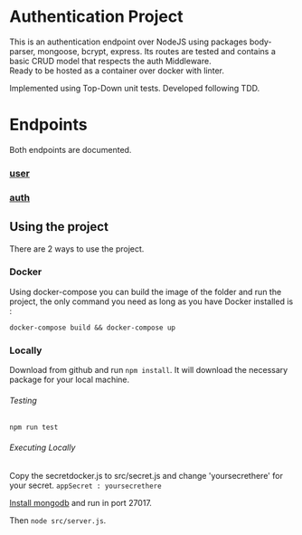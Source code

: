 # Authentication Project
This is an authentication endpoint over NodeJS using packages body-parser, mongoose, bcrypt, express.
Its routes are tested and contains a basic CRUD model that respects the auth Middleware.  
Ready to be hosted as a container over docker with linter. 

Implemented using Top-Down unit tests.
Developed following TDD.

##

# Endpoints 

Both endpoints are documented.

### [user](https://github.com/MuraraAllan/Javascript-Backend-Demo/blob/master/documentation/user.md)

### [auth](https://github.com/MuraraAllan/Javascript-Backend-Demo/blob/master/documentation/auth.md)
##
## Using the project

There are 2 ways to use the project.

### Docker

Using docker-compose you can build the image of the folder and run the project, the only command you need as long as you have Docker installed is : 

```
docker-compose build && docker-compose up
```

### Locally

Download from github and run ```npm install```.
It will download the necessary package for your local machine.

###### Testing
```
npm run test
```
###### Executing Locally 

Copy the secretdocker.js to src/secret.js and change 'yoursecrethere' for your secret.   ```appSecret : yoursecrethere```

[Install mongodb](https://docs.mongodb.com/manual/installation/) and run in port 27017.

Then ```node src/server.js```.
